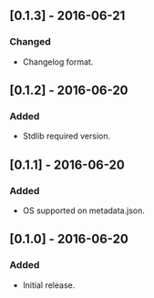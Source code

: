 ## [0.1.3] - 2016-06-21
### Changed
 - Changelog format.

## [0.1.2] - 2016-06-20
### Added
 - Stdlib required version.

## [0.1.1] - 2016-06-20
### Added
 - OS supported on metadata.json.

## [0.1.0] - 2016-06-20
### Added
 - Initial release.

